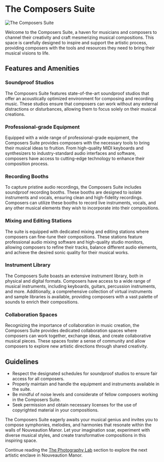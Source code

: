 # The Composers Suite

![The Composers Suite](/img/creative-core/composers-suite.png)

Welcome to the Composers Suite, a haven for musicians and composers to channel their creativity and craft mesmerizing musical compositions. This space is carefully designed to inspire and support the artistic process, providing composers with the tools and resources they need to bring their musical visions to life.

## Features and Amenities

### Soundproof Studios
The Composers Suite features state-of-the-art soundproof studios that offer an acoustically optimized environment for composing and recording music. These studios ensure that composers can work without any external distractions or disturbances, allowing them to focus solely on their musical creations.

### Professional-grade Equipment
Equipped with a wide range of professional-grade equipment, the Composers Suite provides composers with the necessary tools to bring their musical ideas to fruition. From high-quality MIDI keyboards and synthesizers to industry-standard audio interfaces and software, composers have access to cutting-edge technology to enhance their composition process.

### Recording Booths
To capture pristine audio recordings, the Composers Suite includes soundproof recording booths. These booths are designed to isolate instruments and vocals, ensuring clean and high-fidelity recordings. Composers can utilize these booths to record live instruments, vocals, and any other musical elements they wish to incorporate into their compositions.

### Mixing and Editing Stations
The suite is equipped with dedicated mixing and editing stations where composers can fine-tune their compositions. These stations feature professional audio mixing software and high-quality studio monitors, allowing composers to refine their tracks, balance different audio elements, and achieve the desired sonic quality for their musical works.

### Instrument Library
The Composers Suite boasts an extensive instrument library, both in physical and digital formats. Composers have access to a wide range of musical instruments, including keyboards, guitars, percussion instruments, and more. Additionally, a comprehensive collection of virtual instruments and sample libraries is available, providing composers with a vast palette of sounds to enrich their compositions.

### Collaboration Spaces
Recognizing the importance of collaboration in music creation, the Composers Suite provides dedicated collaboration spaces where composers can work together, exchange ideas, and create collaborative musical pieces. These spaces foster a sense of community and allow composers to explore new artistic directions through shared creativity.

## Guidelines

- Respect the designated schedules for soundproof studios to ensure fair access for all composers.
- Properly maintain and handle the equipment and instruments available in the suite.
- Be mindful of noise levels and considerate of fellow composers working in the Composers Suite.
- Seek permission and obtain necessary licenses for the use of copyrighted material in your compositions.

The Composers Suite eagerly awaits your musical genius and invites you to compose symphonies, melodies, and harmonies that resonate within the walls of Nouveaution Manor. Let your imagination soar, experiment with diverse musical styles, and create transformative compositions in this inspiring space.

Continue reading the [The Photography Lab](../04-the-photography-lab/index.md) section to explore the next artistic enclave in Nouveaution Manor.
